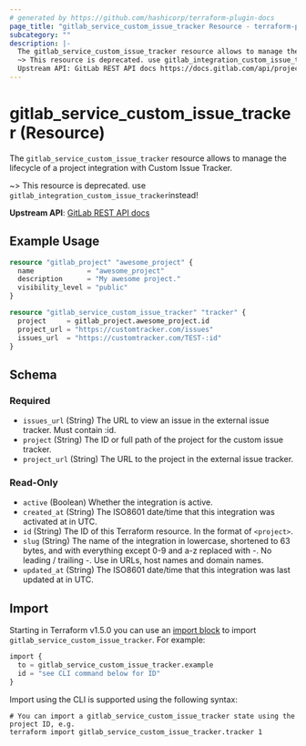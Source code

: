 ```yaml
---
# generated by https://github.com/hashicorp/terraform-plugin-docs
page_title: "gitlab_service_custom_issue_tracker Resource - terraform-provider-gitlab"
subcategory: ""
description: |-
  The gitlab_service_custom_issue_tracker resource allows to manage the lifecycle of a project integration with Custom Issue Tracker.
  ~> This resource is deprecated. use gitlab_integration_custom_issue_trackerinstead!
  Upstream API: GitLab REST API docs https://docs.gitlab.com/api/project_integrations/#custom-issue-tracker
---
```


# gitlab_service_custom_issue_tracker (Resource)

The `gitlab_service_custom_issue_tracker` resource allows to manage the lifecycle of a project integration with Custom Issue Tracker.

~> This resource is deprecated. use `gitlab_integration_custom_issue_tracker`instead!

**Upstream API**: [GitLab REST API docs](https://docs.gitlab.com/api/project_integrations/#custom-issue-tracker)

## Example Usage

```terraform
resource "gitlab_project" "awesome_project" {
  name             = "awesome_project"
  description      = "My awesome project."
  visibility_level = "public"
}

resource "gitlab_service_custom_issue_tracker" "tracker" {
  project     = gitlab_project.awesome_project.id
  project_url = "https://customtracker.com/issues"
  issues_url  = "https://customtracker.com/TEST-:id"
}
```

<!-- schema generated by tfplugindocs -->
## Schema

### Required

- `issues_url` (String) The URL to view an issue in the external issue tracker. Must contain :id.
- `project` (String) The ID or full path of the project for the custom issue tracker.
- `project_url` (String) The URL to the project in the external issue tracker.

### Read-Only

- `active` (Boolean) Whether the integration is active.
- `created_at` (String) The ISO8601 date/time that this integration was activated at in UTC.
- `id` (String) The ID of this Terraform resource. In the format of `<project>`.
- `slug` (String) The name of the integration in lowercase, shortened to 63 bytes, and with everything except 0-9 and a-z replaced with -. No leading / trailing -. Use in URLs, host names and domain names.
- `updated_at` (String) The ISO8601 date/time that this integration was last updated at in UTC.

## Import

Starting in Terraform v1.5.0 you can use an [import block](https://developer.hashicorp.com/terraform/language/import) to import `gitlab_service_custom_issue_tracker`. For example:
```terraform
import {
  to = gitlab_service_custom_issue_tracker.example
  id = "see CLI command below for ID"
}
```

Import using the CLI is supported using the following syntax:

```shell
# You can import a gitlab_service_custom_issue_tracker state using the project ID, e.g.
terraform import gitlab_service_custom_issue_tracker.tracker 1
```
